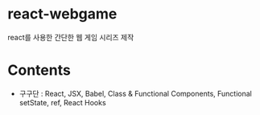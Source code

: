 # react-webgame
react를 사용한 간단한 웹 게임 시리즈 제작

# Contents
 - 구구단 : React, JSX, Babel, Class & Functional Components, Functional setState, ref, React Hooks